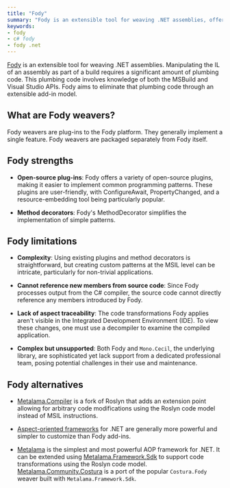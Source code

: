 ```yaml
---
title: "Fody"
summary: "Fody is an extensible tool for weaving .NET assemblies, offering open-source plugins and method decorators but has limitations in complexity and traceability."
keywords:
- fody
- c# fody
- fody .net
---
```


[Fody](https://github.com/Fody/Fody) is an extensible tool for weaving .NET assemblies. Manipulating the IL of an assembly as part of a build requires a significant amount of plumbing code. This plumbing code involves knowledge of both the MSBuild and Visual Studio APIs. Fody aims to eliminate that plumbing code through an extensible add-in model.

## What are Fody weavers?

Fody weavers are plug-ins to the Fody platform. They generally implement a single feature. Fody weavers are packaged separately from Fody itself.

## Fody strengths

- **Open-source plug-ins**: Fody offers a variety of open-source plugins, making it easier to implement common programming patterns. These plugins are user-friendly, with ConfigureAwait, PropertyChanged, and a resource-embedding tool being particularly popular.

- **Method decorators**: Fody's MethodDecorator simplifies the implementation of simple patterns.

## Fody limitations

- **Complexity**: Using existing plugins and method decorators is straightforward, but creating custom patterns at the MSIL level can be intricate, particularly for non-trivial applications.

- **Cannot reference new members from source code**: Since Fody processes output from the C# compiler, the source code cannot directly reference any members introduced by Fody.

- **Lack of aspect traceability**: The code transformations Fody applies aren't visible in the Integrated Development Environment (IDE). To view these changes, one must use a decompiler to examine the compiled application.

- **Complex but unsupported**: Both Fody and `Mono.Cecil`, the underlying library, are sophisticated yet lack support from a dedicated professional team, posing potential challenges in their use and maintenance.

## Fody alternatives

- [Metalama.Compiler](https://github.com/metalama/Metalama.Compiler) is a fork of Roslyn that adds an extension point allowing for arbitrary code modifications using the Roslyn code model instead of MSIL instructions.

- [Aspect-oriented frameworks](aspect-oriented-programming) for .NET are generally more powerful and simpler to customize than Fody add-ins.

- [Metalama](/) is the simplest and most powerful AOP framework for .NET. It can be extended using [Metalama.Framework.Sdk](https://doc.metalama.net/conceptual/sdk) to support code transformations using the Roslyn code model. [Metalama.Community.Costura](https://github.com/metalama/Metalama.Community/tree/release/2024.2/src/Metalama.Community.Costura) is a port of the popular `Costura.Fody` weaver built with `Metalama.Framework.Sdk`.
